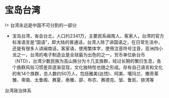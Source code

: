 # 宝岛台湾


!> 台湾永远是中国不可分割的一部分


* 宝岛台湾，省会台北，人口约2341万，主要民系闽南人、客家人，台湾的官方标准语言是“国语”，即大陆的普通话，台湾人除了讲国语之，在日常生活中，还是有很多人讲闽南话，客家语，使用繁体字，使用注音符号注音，亚洲四小龙之一，台湾的电子制造业是全球最为出色的之一，货币单位新台币（NTD），台湾少数民族为高山族分为十几支族群，经过长期的繁衍生息，各个族群风俗习惯差异逐渐显现，文化独特性也随之形成。存有自己语言和文化的有14个族群，总人数约50万人，包括雅美(达悟)、阿美、噶玛兰、撒奇莱雅、卑南、太鲁阁、赛夏、泰雅、邵、布农、赛德克、邹、鲁凯、排湾等



台湾政治体系




